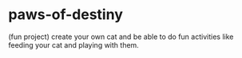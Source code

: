 # paws-of-destiny
(fun project)  create your own cat and be able to do fun activities like feeding your cat and playing with them. 
